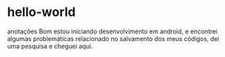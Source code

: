# hello-world
anotações
Bom estou iniciando desenvolvimento em android, e  encontrei algumas problemáticas relacionado no salvamento dos meus códigos, dei uma pesquisa e cheguei aqui. 
